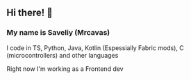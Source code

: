 <!-- 
## Привет! 👋
### Меня зовут Савелий (Mrcavas)
Я прогаю на TS, Python, Java, Kotlin (Особенно Fabric моды), C (микроконтроллеры) и других языках

Сейчас работаю на фронте
-->

## Hi there! 👋
### My name is Saveliy (Mrcavas)
I code in TS, Python, Java, Kotlin (Espessially Fabric mods), C (microcontrollers) and other languages

Right now I'm working as a Frontend dev
